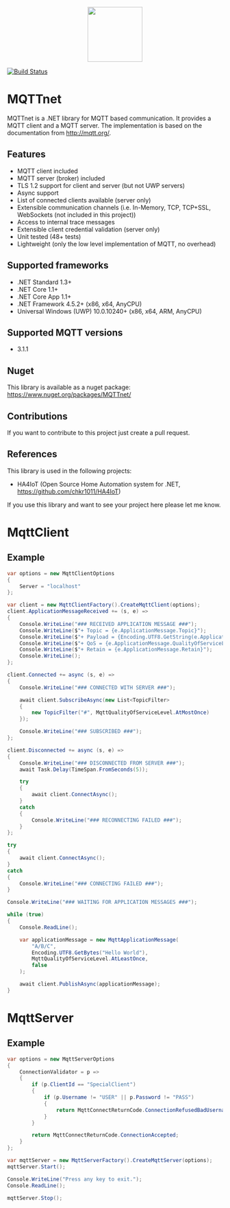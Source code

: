 <p align="center">
<img src="https://github.com/chkr1011/MQTTnet/blob/master/Images/Logo_128x128.png?raw=true" width="128">
</p>

[![Build Status](https://img.shields.io/nuget/v/MQTTnet.svg)](https://www.nuget.org/packages/MQTTnet/)

# MQTTnet
MQTTnet is a .NET library for MQTT based communication. It provides a MQTT client and a MQTT server. The implementation is based on the documentation from http://mqtt.org/.

## Features
* MQTT client included
* MQTT server (broker) included
* TLS 1.2 support for client and server (but not UWP servers)
* Async support
* List of connected clients available (server only)
* Extensible communication channels (i.e. In-Memory, TCP, TCP+SSL, WebSockets (not included in this project))
* Access to internal trace messages
* Extensible client credential validation (server only)
* Unit tested (48+ tests)
* Lightweight (only the low level implementation of MQTT, no overhead)

## Supported frameworks
* .NET Standard 1.3+
* .NET Core 1.1+
* .NET Core App 1.1+
* .NET Framework 4.5.2+ (x86, x64, AnyCPU)
* Universal Windows (UWP) 10.0.10240+ (x86, x64, ARM, AnyCPU)

## Supported MQTT versions
* 3.1.1

## Nuget
This library is available as a nuget package: https://www.nuget.org/packages/MQTTnet/

## Contributions
If you want to contribute to this project just create a pull request.

## References
This library is used in the following projects:

* HA4IoT (Open Source Home Automation system for .NET, https://github.com/chkr1011/HA4IoT)

If you use this library and want to see your project here please let me know.

# MqttClient
## Example

```csharp
var options = new MqttClientOptions
{
    Server = "localhost"
};

var client = new MqttClientFactory().CreateMqttClient(options);
client.ApplicationMessageReceived += (s, e) =>
{
    Console.WriteLine("### RECEIVED APPLICATION MESSAGE ###");
    Console.WriteLine($"+ Topic = {e.ApplicationMessage.Topic}");
    Console.WriteLine($"+ Payload = {Encoding.UTF8.GetString(e.ApplicationMessage.Payload)}");
    Console.WriteLine($"+ QoS = {e.ApplicationMessage.QualityOfServiceLevel}");
    Console.WriteLine($"+ Retain = {e.ApplicationMessage.Retain}");
    Console.WriteLine();
};

client.Connected += async (s, e) =>
{
    Console.WriteLine("### CONNECTED WITH SERVER ###");

    await client.SubscribeAsync(new List<TopicFilter>
    {
        new TopicFilter("#", MqttQualityOfServiceLevel.AtMostOnce)
    });

    Console.WriteLine("### SUBSCRIBED ###");
};

client.Disconnected += async (s, e) => 
{
    Console.WriteLine("### DISCONNECTED FROM SERVER ###");
    await Task.Delay(TimeSpan.FromSeconds(5));

    try
    {
        await client.ConnectAsync();
    }
    catch
    {
        Console.WriteLine("### RECONNECTING FAILED ###");
    }
};

try
{
    await client.ConnectAsync();
}
catch
{
    Console.WriteLine("### CONNECTING FAILED ###");
}

Console.WriteLine("### WAITING FOR APPLICATION MESSAGES ###");

while (true)
{
    Console.ReadLine();

    var applicationMessage = new MqttApplicationMessage(
        "A/B/C",
        Encoding.UTF8.GetBytes("Hello World"),
        MqttQualityOfServiceLevel.AtLeastOnce,
        false
    );

    await client.PublishAsync(applicationMessage);
}
```

# MqttServer

## Example 

```csharp
var options = new MqttServerOptions
{
    ConnectionValidator = p =>
    {
        if (p.ClientId == "SpecialClient")
        {
            if (p.Username != "USER" || p.Password != "PASS")
            {
                return MqttConnectReturnCode.ConnectionRefusedBadUsernameOrPassword;
            }
        }

        return MqttConnectReturnCode.ConnectionAccepted;
    }
};

var mqttServer = new MqttServerFactory().CreateMqttServer(options);
mqttServer.Start();

Console.WriteLine("Press any key to exit.");
Console.ReadLine();

mqttServer.Stop();
```